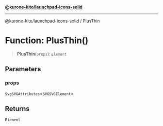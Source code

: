 [**@kurone-kito/launchpad-icons-solid**](../README.md)

***

[@kurone-kito/launchpad-icons-solid](../globals.md) / PlusThin

# Function: PlusThin()

> **PlusThin**(`props`): `Element`

## Parameters

### props

`SvgSVGAttributes`\<`SVGSVGElement`\>

## Returns

`Element`
